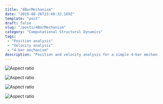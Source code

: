```yaml
---
title: "4BarMechanism"
date: "2019-08-26T23:40:32.169Z"
template: "post"
draft: false
slug: "/posts/4BarMechanism"
category: "Computational Structural Dynamics"
tags: 
 - "Position analysis"
 - "Velocity analysis"
 - "4-bar mechanism"
description: "Position and velocity analysis for a simple 4-bar mechanism Manual"
---
```

![Aspect ratio](/media/POST/000058/0.jpg)

![Aspect ratio](/media/POST/000058/1.jpg)

![Aspect ratio](/media/POST/000058/2.jpg)

![Aspect ratio](/media/POST/000058/3.jpg)
